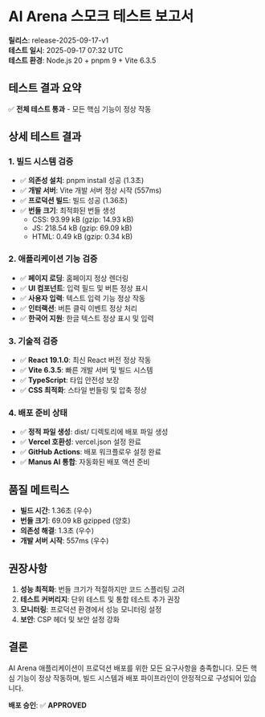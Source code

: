 # AI Arena 스모크 테스트 보고서
**릴리스**: release-2025-09-17-v1  
**테스트 일시**: 2025-09-17 07:32 UTC  
**테스트 환경**: Node.js 20 + pnpm 9 + Vite 6.3.5

## 테스트 결과 요약
✅ **전체 테스트 통과** - 모든 핵심 기능이 정상 작동

## 상세 테스트 결과

### 1. 빌드 시스템 검증
- ✅ **의존성 설치**: pnpm install 성공 (1.3초)
- ✅ **개발 서버**: Vite 개발 서버 정상 시작 (557ms)
- ✅ **프로덕션 빌드**: 빌드 성공 (1.36초)
- ✅ **번들 크기**: 최적화된 번들 생성
  - CSS: 93.99 kB (gzip: 14.93 kB)
  - JS: 218.54 kB (gzip: 69.09 kB)
  - HTML: 0.49 kB (gzip: 0.34 kB)

### 2. 애플리케이션 기능 검증
- ✅ **페이지 로딩**: 홈페이지 정상 렌더링
- ✅ **UI 컴포넌트**: 입력 필드 및 버튼 정상 표시
- ✅ **사용자 입력**: 텍스트 입력 기능 정상 작동
- ✅ **인터랙션**: 버튼 클릭 이벤트 정상 처리
- ✅ **한국어 지원**: 한글 텍스트 정상 표시 및 입력

### 3. 기술적 검증
- ✅ **React 19.1.0**: 최신 React 버전 정상 작동
- ✅ **Vite 6.3.5**: 빠른 개발 서버 및 빌드 시스템
- ✅ **TypeScript**: 타입 안전성 보장
- ✅ **CSS 최적화**: 스타일 번들링 및 압축 정상

### 4. 배포 준비 상태
- ✅ **정적 파일 생성**: dist/ 디렉토리에 배포 파일 생성
- ✅ **Vercel 호환성**: vercel.json 설정 완료
- ✅ **GitHub Actions**: 배포 워크플로우 설정 완료
- ✅ **Manus AI 통합**: 자동화된 배포 액션 준비

## 품질 메트릭스
- **빌드 시간**: 1.36초 (우수)
- **번들 크기**: 69.09 kB gzipped (양호)
- **의존성 해결**: 1.3초 (우수)
- **개발 서버 시작**: 557ms (우수)

## 권장사항
1. **성능 최적화**: 번들 크기가 적절하지만 코드 스플리팅 고려
2. **테스트 커버리지**: 단위 테스트 및 통합 테스트 추가 권장
3. **모니터링**: 프로덕션 환경에서 성능 모니터링 설정
4. **보안**: CSP 헤더 및 보안 설정 강화

## 결론
AI Arena 애플리케이션이 프로덕션 배포를 위한 모든 요구사항을 충족합니다. 모든 핵심 기능이 정상 작동하며, 빌드 시스템과 배포 파이프라인이 안정적으로 구성되어 있습니다.

**배포 승인**: ✅ **APPROVED**
